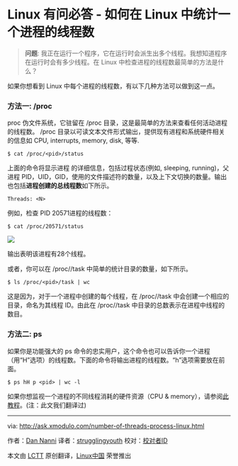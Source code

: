 
Linux 有问必答 - 如何在 Linux 中统计一个进程的线程数 
================================================================================
> **问题**: 我正在运行一个程序，它在运行时会派生出多个线程。我想知道程序在运行时会有多少线程。在 Linux 中检查进程的线程数最简单的方法是什么？

如果你想看到 Linux 中每个进程的线程数，有以下几种方法可以做到这一点。

### 方法一: /proc ###

 proc 伪文件系统，它驻留在 /proc 目录，这是最简单的方法来查看任何活动进程的线程数。 /proc 目录以可读文本文件形式输出，提供现有进程和系统硬件相关的信息如 CPU, interrupts, memory, disk, 等等.

    $ cat /proc/<pid>/status

上面的命令将显示进程 <pid> 的详细信息，包括过程状态(例如, sleeping, running)，父进程 PID，UID，GID，使用的文件描述符的数量，以及上下文切换的数量。输出也包括**进程创建的总线程数**如下所示。

    Threads: <N>

例如，检查 PID 20571进程的线程数：

    $ cat /proc/20571/status

![](https://farm6.staticflickr.com/5649/20341236279_f4a4d809d2_b.jpg)

输出表明该进程有28个线程。

或者，你可以在 /proc/<pid>/task 中简单的统计目录的数量，如下所示。

    $ ls /proc/<pid>/task | wc

这是因为，对于一个进程中创建的每个线程，在 /proc/<pid>/task 中会创建一个相应的目录，命名为其线程 ID。由此在 /proc/<pid>/task 中目录的总数表示在进程中线程的数目。

### 方法二: ps ###

如果你是功能强大的 ps 命令的忠实用户，这个命令也可以告诉你一个进程（用“H”选项）的线程数。下面的命令将输出进程的线程数。“h”选项需要放在前面。

    $ ps hH p <pid> | wc -l

如果你想监视一个进程的不同线程消耗的硬件资源（CPU & memory），请参阅[此教程][1]。(注：此文我们翻译过)

--------------------------------------------------------------------------------

via: http://ask.xmodulo.com/number-of-threads-process-linux.html

作者：[Dan Nanni][a]
译者：[strugglingyouth](https://github.com/strugglingyouth)
校对：[校对者ID](https://github.com/校对者ID)

本文由 [LCTT](https://github.com/LCTT/TranslateProject) 原创翻译，[Linux中国](https://linux.cn/) 荣誉推出

[a]:http://ask.xmodulo.com/author/nanni
[1]:http://ask.xmodulo.com/view-threads-process-linux.html

